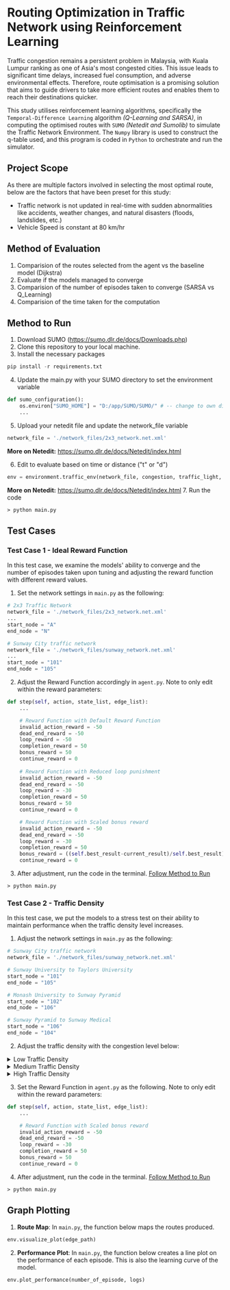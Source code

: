 # Routing Optimization in Traffic Network using Reinforcement Learning

Traffic congestion remains a persistent problem in Malaysia, with Kuala Lumpur ranking as one of Asia's most congested cities. This issue leads to significant time delays, increased fuel consumption, and adverse environmental effects. Therefore, route optimisation is a promising solution that aims to guide drivers to take more efficient routes and enables them to reach their destinations quicker. 

This study utilises reinforcement learning algorithms, specifically the `Temporal-Difference Learning` algorithm _(Q-Learning and SARSA)_, in computing the optimised routes with `SUMO` _(Netedit and Sumolib)_ to simulate the Traffic Network Environment. The `Numpy` library is used to construct the q-table used, and this program is coded in `Python` to orchestrate and run the simulator.

## Project Scope

As there are multiple factors involved in selecting the most optimal route, below are the factors that have been preset for this study:
- Traffic network is not updated in real-time with sudden abnormalities like accidents, weather changes, and natural disasters (floods, landslides, etc.)
- Vehicle Speed is constant at 80 km/hr

## Method of Evaluation

1. Comparision of the routes selected from the agent vs the baseline model (Dijkstra) 
2. Evaluate if the models managed to converge
3. Comparision of the number of episodes taken to converge (SARSA vs Q_Learning)
4. Comparision of the time taken for the computation

## Method to Run

1. Download SUMO (https://sumo.dlr.de/docs/Downloads.php)
2. Clone this repository to your local machine.
3. Install the necessary packages
```python
pip install -r requirements.txt
```
4. Update the main.py with your SUMO directory to set the environment variable
```python
def sumo_configuration():
    os.environ["SUMO_HOME"] = "D:/app/SUMO/SUMO/" # -- change to own directory
    ...
```
5. Upload your netedit file and update the network_file variable
```python
network_file = './network_files/2x3_network.net.xml'
```
**More on Netedit:** https://sumo.dlr.de/docs/Netedit/index.html 

6. Edit to evaluate based on time or distance ("t" or "d")
```python
env = environment.traffic_env(network_file, congestion, traffic_light, evaluation = "d")
```
**More on Netedit:** https://sumo.dlr.de/docs/Netedit/index.html 
7. Run the code
```
> python main.py
```

## Test Cases

### Test Case 1 - Ideal Reward Function
In this test case, we examine the models' ability to converge and the number of episodes taken upon tuning and adjusting the reward function with different reward values.

1. Set the network settings in `main.py` as the following:
```python
# 2x3 Traffic Network
network_file = './network_files/2x3_network.net.xml'
...
start_node = "A"
end_node = "N"

# Sunway City traffic network
network_file = './network_files/sunway_network.net.xml'
...
start_node = "101"
end_node = "105"
```

2. Adjust the Reward Function accordingly in `agent.py`. Note to only edit within the reward parameters:
```python
def step(self, action, state_list, edge_list):
    ...

    # Reward Function with Default Reward Function
    invalid_action_reward = -50
    dead_end_reward = -50
    loop_reward = -50
    completion_reward = 50
    bonus_reward = 50 
    continue_reward = 0
    
    # Reward Function with Reduced loop punishment
    invalid_action_reward = -50
    dead_end_reward = -50
    loop_reward = -30
    completion_reward = 50
    bonus_reward = 50 
    continue_reward = 0

    # Reward Function with Scaled bonus reward
    invalid_action_reward = -50
    dead_end_reward = -50
    loop_reward = -30
    completion_reward = 50
    bonus_reward = ((self.best_result-current_result)/self.best_result)*100 + 50
    continue_reward = 0
```

3. After adjustment, run the code in the terminal. [Follow Method to Run](#method-to-run)
```
> python main.py
```

### Test Case 2 - Traffic Density
In this test case, we put the models to a stress test on their ability to maintain performance when the traffic density level increases.

1. Adjust the network settings in `main.py` as the following:
```python
# Sunway City traffic network
network_file = './network_files/sunway_network.net.xml'

# Sunway University to Taylors University
start_node = "101"
end_node = "105"

# Monash University to Sunway Pyramid
start_node = "102"
end_node = "106"

# Sunway Pyramid to Sunway Medical
start_node = "106"
end_node = "104"
```

2. Adjust the traffic density with the congestion level below:
<details>
    <summary>
    Low Traffic Density
    </summary>

##
```python
congestion = [('gne7248352139_1197884603', 20), ('gne1197879649_1197879633', 14), ('gne1197874335_1197874356', 20), ('gne2302498307_2302498392', 20), ('gne2210030932_2210030940', 11), ('gne2204295706_2204295552', 19), ('gne1197884606_1197884598', 20), ('gne1197879637_8632184543', 12), ('gne678457352_678457366', 18), ('gne1197874473_1197874414', 13), ('gne678457801_678457800', 12), ('gne677583771_677583772', 17), ('gne1197874356_1197874428', 16), ('gne1197874349_1197874386', 14), ('gne1197879623_1197879660', 20), ('gne2124969573_2124969571', 18), ('gne2210030056_2210030374', 13), ('gne677618955_2210029776', 20), ('gne678458018_280459116', 15), ('gne1197874337_7222893122', 10), ('gne678457402_678457371', 13), ('gne1640450753_4921551158', 10), ('gne8632184545_8632184679', 15), ('gne677583769_677583762', 16), ('gne2204295265_2204295275', 14), ('gne677583796_677583797', 11), ('gne678457800_678457801', 13), ('gne2302498389_2302498359', 19), ('gne106_10734244602', 15), ('gne1197888442_1197888420', 13), ('gne677583771_677583800', 20), ('gne4300141715_4300141717', 17), ('gne1197888437_1197888425', 16), ('gne2124949151_2124949155', 20), ('gne4123498096_2210031191', 17), ('gne1197874495_1197874385', 12), ('gne5735834068_1197884604', 14), ('gne1197879630_1197879644', 12), ('gne5236931696_5236931695', 13), ('gne4729109994_1197913467', 18), ('gne678458038_280459824', 18), ('gne2210133562_2210133501', 14), ('gne1197874386_1197874349', 19), ('gne677583818_677583814', 16), ('gne678457324_678457269', 19), ('gne1197880917_1197884583', 16), ('gne5735834064_1000000002', 15), ('gne1197874460_1197874388', 13), ('gne678457361_678457402', 12), ('gne269953946_143675841', 18), ('gne7222893125_7222893123', 17), ('gne712814477_1197892771', 11), ('gne5236932237_5236931692', 10), ('gne678457517_678457537', 11), ('gne143676093_143675841', 12), ('gne1197874435_1197874461', 20), ('gne1197874387_1197874435', 12), ('gne2210029837_2210030002', 20), ('gne269953829_143675842', 16), ('gne1197874460_1197874485', 19), ('gne1197879636_1197879651', 11), ('gne677583802_677583801', 16), ('gne7246269656_9122427638', 16), ('gne5472416434_5472416435', 19), ('gne1197892756_1197892767', 17), ('gne5727497444_5727497443', 18), ('gne5236931684_143675326', 14), ('gne1670458830_1670458788', 18)]
```
</details>

<details>
    <summary>
    Medium Traffic Density
    </summary>

##
```python
congestion = [('gne7248352139_1197884603', 14), ('gne1197879649_1197879633', 18), ('gne1197874335_1197874356', 12), ('gne2302498307_2302498392', 18), ('gne2210030932_2210030940', 11), ('gne2204295706_2204295552', 20), ('gne1197884606_1197884598', 14), ('gne1197879637_8632184543', 20), ('gne678457352_678457366', 18), ('gne1197874473_1197874414', 19), ('gne678457801_678457800', 13), ('gne677583771_677583772', 12), ('gne1197874356_1197874428', 15), ('gne1197874349_1197874386', 12), ('gne1197879623_1197879660', 18), ('gne2124969573_2124969571', 18), ('gne2210030056_2210030374', 10), ('gne677618955_2210029776', 19), ('gne678458018_280459116', 15), ('gne1197874337_7222893122', 17), ('gne678457402_678457371', 10), ('gne1640450753_4921551158', 11), ('gne8632184545_8632184679', 15), ('gne677583769_677583762', 14), ('gne2204295265_2204295275', 13), ('gne677583796_677583797', 10), ('gne678457800_678457801', 13), ('gne2302498389_2302498359', 19), ('gne106_10734244602', 11), ('gne1197888442_1197888420', 11), ('gne677583771_677583800', 17), ('gne4300141715_4300141717', 11), ('gne1197888437_1197888425', 18), ('gne2124949151_2124949155', 12), ('gne4123498096_2210031191', 12), ('gne1197874495_1197874385', 20), ('gne5735834068_1197884604', 17), ('gne1197879630_1197879644', 18), ('gne5236931696_5236931695', 12), ('gne4729109994_1197913467', 14), ('gne678458038_280459824', 18), ('gne2210133562_2210133501', 19), ('gne1197874386_1197874349', 16), ('gne677583818_677583814', 13), ('gne678457324_678457269', 18), ('gne1197880917_1197884583', 13), ('gne5735834064_1000000002', 14), ('gne1197874460_1197874388', 16), ('gne678457361_678457402', 20), ('gne269953946_143675841', 20), ('gne7222893125_7222893123', 15), ('gne712814477_1197892771', 17), ('gne5236932237_5236931692', 18), ('gne678457517_678457537', 17), ('gne143676093_143675841', 11), ('gne1197874435_1197874461', 13), ('gne1197874387_1197874435', 13), ('gne2210029837_2210030002', 11), ('gne269953829_143675842', 15), ('gne1197874460_1197874485', 10), ('gne1197879636_1197879651', 19), ('gne677583802_677583801', 18), ('gne7246269656_9122427638', 13), ('gne5472416434_5472416435', 19), ('gne1197892756_1197892767', 13), ('gne5727497444_5727497443', 10), ('gne5236931684_143675326', 11), ('gne1670458830_1670458788', 20), ('gne2210826388_2210826253', 10), ('gne8632184543_8632184677', 13), ('gne1197874442_1197874387', 11), ('gne678458063_280458836', 10), ('gne7246269656_1197913486', 15), ('gne1197892781_4729109994', 11), ('gne678457279_678457274', 18), ('gne1197892756_712814477', 13), ('gne677583826_2210826868', 14), ('gne5735834064_677583803', 20), ('gne2210826767_2210826253', 17), ('gne7248352139_5735834069', 13), ('gne678457370_678457375', 18), ('gne2204294872_2204295706', 12), ('gne280465223_678457994', 19), ('gne1197874402_1197874387', 19), ('gne2210029963_2210029752', 17), ('gne280460729_280462229', 13), ('gne5778793362_678457169', 17), ('gne2210826388_677583833', 16), ('gne1197874432_1197874358', 13), ('gne1694168120_269953829', 11), ('gne678457462_678457454', 11), ('gne280460729_1192884325', 20), ('gne1984009884_1984009870', 16), ('gne8759340685_8759340684', 15), ('gne677618895_2210031167', 16), ('gne5778792535_5732957384', 16), ('gne7993603231_7993603234', 17), ('gne677583814_677583819', 10), ('gne1197888419_1197888424', 20), ('gne2210133573_2210133562', 20), ('gne2210031167_2210030414', 20), ('gne678457341_678457339', 11), ('gne2210133494_7993603237', 10), ('gne678457796_678457797', 16), ('gne677583776_677583777', 15), ('gne678457796_678457364', 11), ('gne5778793223_678457273', 13), ('gne5236932237_5236932233', 13), ('gne1197884605_269953766', 13), ('gne678457166_678457164', 18), ('gne677618806_677618821', 17), ('gne1197874490_1197874397', 12), ('gne1197874388_1197874426', 16), ('gne1197879647_1197879644', 12), ('gne1197888435_1197888420', 14), ('gne7222893122_660840279', 17), ('gne1197888445_1197888437', 13), ('gne678458000_678457279', 11), ('gne1197874427_1197874467', 17), ('gne5762708414_5762708412', 18), ('gne5735834073_2000878251', 11), ('gne678458000_678457193', 10), ('gne677583853_677583887', 20), ('gne678457260_678457269', 18), ('gne2210031289_2210029755', 10), ('gne678457364_678457363', 11), ('gne10845816010_10845816005', 13), ('gne1197879652_1197879661', 12), ('gne678457339_280465223', 16), ('gne7682106896_1197879633', 17), ('gne269953946_1984009884', 17), ('gne677583780_677583790', 13), ('gne1197888440_1197888420', 16), ('gne677583803_5735834068', 10), ('gne10311852155_10311852158', 12)]
```
</details>

<details>
    <summary>
    High Traffic Density
    </summary>

##
```python
congestion = [('gne7248352139_1197884603', 11), ('gne1197879649_1197879633', 19), ('gne1197874335_1197874356', 11), ('gne2302498307_2302498392', 20), ('gne2210030932_2210030940', 13), ('gne2204295706_2204295552', 16), ('gne1197884606_1197884598', 11), ('gne1197879637_8632184543', 19), ('gne678457352_678457366', 13), ('gne1197874473_1197874414', 19), ('gne678457801_678457800', 19), ('gne677583771_677583772', 10), ('gne1197874356_1197874428', 19), ('gne1197874349_1197874386', 11), ('gne1197879623_1197879660', 16), ('gne2124969573_2124969571', 20), ('gne2210030056_2210030374', 19), ('gne677618955_2210029776', 19), ('gne678458018_280459116', 18), ('gne1197874337_7222893122', 15), ('gne678457402_678457371', 14), ('gne1640450753_4921551158', 13), ('gne8632184545_8632184679', 20), ('gne677583769_677583762', 15), ('gne2204295265_2204295275', 13), ('gne677583796_677583797', 14), ('gne678457800_678457801', 16), ('gne2302498389_2302498359', 12), ('gne106_10734244602', 20), ('gne1197888442_1197888420', 20), ('gne677583771_677583800', 14), ('gne4300141715_4300141717', 17), ('gne1197888437_1197888425', 15), ('gne2124949151_2124949155', 11), ('gne4123498096_2210031191', 10), ('gne1197874495_1197874385', 17), ('gne5735834068_1197884604', 19), ('gne1197879630_1197879644', 19), ('gne5236931696_5236931695', 11), ('gne4729109994_1197913467', 11), ('gne678458038_280459824', 18), ('gne2210133562_2210133501', 13), ('gne1197874386_1197874349', 18), ('gne677583818_677583814', 14), ('gne678457324_678457269', 12), ('gne1197880917_1197884583', 15), ('gne5735834064_1000000002', 11), ('gne1197874460_1197874388', 13), ('gne678457361_678457402', 15), ('gne269953946_143675841', 14), ('gne7222893125_7222893123', 12), ('gne712814477_1197892771', 17), ('gne5236932237_5236931692', 18), ('gne678457517_678457537', 14), ('gne143676093_143675841', 19), ('gne1197874435_1197874461', 20), ('gne1197874387_1197874435', 18), ('gne2210029837_2210030002', 10), ('gne269953829_143675842', 20), ('gne1197874460_1197874485', 18), ('gne1197879636_1197879651', 14), ('gne677583802_677583801', 20), ('gne7246269656_9122427638', 11), ('gne5472416434_5472416435', 12), ('gne1197892756_1197892767', 14), ('gne5727497444_5727497443', 11), ('gne5236931684_143675326', 11), ('gne1670458830_1670458788', 18), ('gne2210826388_2210826253', 12), ('gne8632184543_8632184677', 14), ('gne1197874442_1197874387', 14), ('gne678458063_280458836', 19), ('gne7246269656_1197913486', 13), ('gne1197892781_4729109994', 15), ('gne678457279_678457274', 13), ('gne1197892756_712814477', 20), ('gne677583826_2210826868', 20), ('gne5735834064_677583803', 14), ('gne2210826767_2210826253', 18), ('gne7248352139_5735834069', 17), ('gne678457370_678457375', 14), ('gne2204294872_2204295706', 10), ('gne280465223_678457994', 11), ('gne1197874402_1197874387', 20), ('gne2210029963_2210029752', 16), ('gne280460729_280462229', 14), ('gne5778793362_678457169', 10), ('gne2210826388_677583833', 10), ('gne1197874432_1197874358', 15), ('gne1694168120_269953829', 12), ('gne678457462_678457454', 20), ('gne280460729_1192884325', 14), ('gne1984009884_1984009870', 12), ('gne8759340685_8759340684', 17), ('gne677618895_2210031167', 18), ('gne5778792535_5732957384', 16), ('gne7993603231_7993603234', 18), ('gne677583814_677583819', 10), ('gne1197888419_1197888424', 11), ('gne2210133573_2210133562', 11), ('gne2210031167_2210030414', 12), ('gne678457341_678457339', 18), ('gne2210133494_7993603237', 10), ('gne678457796_678457797', 15), ('gne677583776_677583777', 19), ('gne678457796_678457364', 18), ('gne5778793223_678457273', 12), ('gne5236932237_5236932233', 16), ('gne1197884605_269953766', 12), ('gne678457166_678457164', 10), ('gne677618806_677618821', 14), ('gne1197874490_1197874397', 15), ('gne1197874388_1197874426', 10), ('gne1197879647_1197879644', 15), ('gne1197888435_1197888420', 13), ('gne7222893122_660840279', 20), ('gne1197888445_1197888437', 13), ('gne678458000_678457279', 20), ('gne1197874427_1197874467', 11), ('gne5762708414_5762708412', 15), ('gne5735834073_2000878251', 18), ('gne678458000_678457193', 16), ('gne677583853_677583887', 19), ('gne678457260_678457269', 12), ('gne2210031289_2210029755', 13), ('gne678457364_678457363', 12), ('gne10845816010_10845816005', 12), ('gne1197879652_1197879661', 16), ('gne678457339_280465223', 10), ('gne7682106896_1197879633', 12), ('gne269953946_1984009884', 15), ('gne677583780_677583790', 16), ('gne1197888440_1197888420', 20), ('gne677583803_5735834068', 13), ('gne10311852155_10311852158', 14), ('gne2210133501_2210133223', 12), ('gne677618899_2210031167', 11), ('gne1197913474_4729110010', 16), ('gne677619034_677618890', 10), ('gne1197879642_1197879634', 17), ('gne7211376202_269953935', 13), ('gne2747527091_4921551158', 13), ('gne7248340682_7222893125', 17), ('gne5732957394_678457324', 15), ('gne1197888448_1197892782', 14), ('gne678457341_678457375', 13), ('gne678457269_678457324', 13), ('gne1000000001_5735834058', 10), ('gne678458014_678457222', 20), ('gne280465223_678457339', 13), ('gne677583895_677583856', 16), ('gne1186819607_1197874337', 15), ('gne1197879649_1197879659', 14), ('gne5281743138_1197892781', 11), ('gne2747527105_2747527100', 14), ('gne2210030753_2210031389', 15), ('gne1197874412_1197874403', 20), ('gne2210030796_2210030932', 18), ('gne1197874470_1197874490', 16), ('gne677583887_677583896', 20), ('gne1197874435_1197874387', 18), ('gne678457274_5778793223', 15), ('gne1197880926_1197880927', 10), ('gne1197884570_1197884584', 11), ('gne9354798730_2747527094', 14), ('gne677583872_677583870', 12), ('gne678457357_678457234', 19), ('gne1197892763_1197913456', 14), ('gne678457234_678458031', 10), ('gne678458054_280458836', 11), ('gne677583772_677583771', 19), ('gne1694168207_660840277', 16), ('gne1640452984_108', 15), ('gne280459824_5778792533', 15), ('gne5732957394_678457260', 16), ('gne677583783_677583760', 19), ('gne678457181_5778793364', 18), ('gne677583800_677583806', 11), ('gne1197879662_1197879649', 16), ('gne2210031167_677618899', 19), ('gne2210029752_2210029963', 13), ('gne1197874428_1197874347', 14), ('gne4123498120_4123498116', 10), ('gne1186819608_1197874444', 16), ('gne678457800_1640452980', 10), ('gne678457364_678457796', 18), ('gne2210030002_2210031246', 18), ('gne678457800_678457405', 20), ('gne10734244602_106', 20), ('gne1197874442_1186819607', 13), ('gne7243153330_5236932237', 15), ('gne1197874412_1197874452', 16), ('gne2210029963_1197884606', 11), ('gne1197874432_1197874444', 20), ('gne1197874356_1197874426', 15), ('gne2919814563_678457405', 19), ('gne678457171_678457273', 15), ('gne2210030384_2210030487', 20), ('gne2302498389_2302498384', 11), ('gne677583887_1670458757', 14), ('gne2000878251_677583780', 18), ('gne1197884584_269953766', 14), ('gne678457466_678457502', 20), ('gne678457505_678457502', 16), ('gne677583870_677583871', 15), ('gne2210030870_5762726905', 16), ('gne660840277_712814473', 14), ('gne143675841_1640449330', 18), ('gne1197879624_8004778229', 12), ('gne9209244285_5778223858', 13), ('gne677583777_677583779', 16), ('gne4921555285_2747527095', 20), ('gne677583772_677583773', 16), ('gne677583760_677583763', 20), ('gne677583853_1218366993', 12), ('gne1197874400_1197874353', 19), ('gne8634431542_678457357', 19), ('gne8004778229_1197879661', 14), ('gne1197879633_8004778229', 16), ('gne1197874420_1197874361', 18), ('gne5778793364_678457181', 10), ('gne4300141713_2204295265', 14), ('gne1197879647_1197879641', 14), ('gne2210031191_4123498088', 13), ('gne143675842_7211376202', 16), ('gne677583796_677583776', 19), ('gne1197884608_1197884584', 19), ('gne1197913494_1197913460', 20), ('gne677583826_677583822', 15), ('gne2210031253_2210030870', 17), ('gne1197874450_1197874369', 17), ('gne677583789_677583785', 17), ('gne678457360_678457361', 20), ('gne1197879633_7682106896', 13), ('gne1197874397_1197874490', 18), ('gne8632184679_1197879660', 17), ('gne678457343_678457370', 12), ('gne1186819601_1197879636', 20), ('gne2210030374_2210030056', 11), ('gne1197892763_1197913485', 14), ('gne660840277_712814466', 18), ('gne677583876_677583861', 20), ('gne2000878251_677583771', 20), ('gne1197892762_1197892782', 19), ('gne5735834064_5735834068', 15), ('gne101_2124969571', 11), ('gne5778246029_2968534235', 13), ('gne2210826253_2210826388', 20), ('gne677583804_5735834058', 14), ('gne2688164830_2747527094', 13), ('gne678457370_678457343', 13), ('gne677583892_1670458771', 12), ('gne1197888437_1197888419', 10), ('gne1218366993_677583853', 10), ('gne2747527090_7245815529', 13), ('gne2124969573_101', 17), ('gne1197874412_1197874432', 19), ('gne678457537_678457535', 11), ('gne678457344_678458014', 17), ('gne280460595_5762708412', 16), ('gne1197874403_1197874412', 20), ('gne1197874397_1197874473', 19), ('gne678457796_678457706', 13), ('gne677583873_677583872', 16), ('gne677618908_7248352139', 17), ('gne678457273_5778793223', 16), ('gne1197888438_1197888440', 13), ('gne1197874403_1197874400', 12), ('gne677619044_677618886', 20), ('gne1197874461_1197874386', 10), ('gne1197913508_4729110010', 11)]
```
</details>

3. Set the Reward Function in `agent.py` as the following. Note to only edit within the reward parameters:
```python
def step(self, action, state_list, edge_list):
    ...

    # Reward Function with Scaled bonus reward
    invalid_action_reward = -50
    dead_end_reward = -50
    loop_reward = -30
    completion_reward = 50
    bonus_reward = 50 
    continue_reward = 0

```

4. After adjustment, run the code in the terminal. [Follow Method to Run](#method-to-run)
```
> python main.py
```

## Graph Plotting

1. **Route Map**: In `main.py`, the function below maps the routes produced. 
```python
env.visualize_plot(edge_path)
```

2. **Performance Plot**: In `main.py`, the function below creates a line plot on the performance of each episode. This is also the learning curve of the model.
```python
env.plot_performance(number_of_episode, logs)
```
